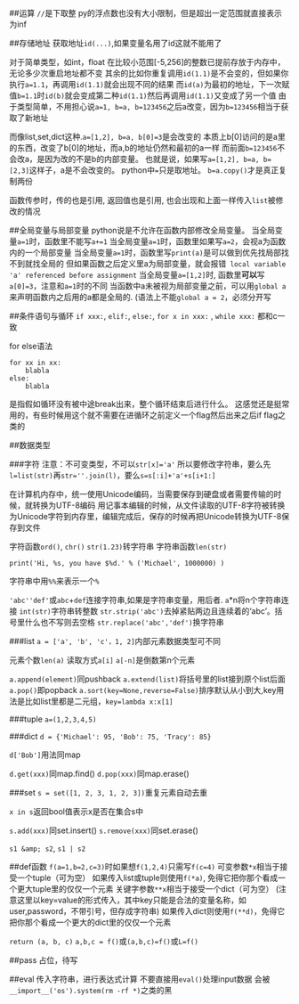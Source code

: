 ##运算
`//`是下取整
py的浮点数也没有大小限制，但是超出一定范围就直接表示为inf

##存储地址
获取地址`id(...)`,如果变量名用了id这就不能用了

对于简单类型，如int，float
在比较小范围[-5,256]的整数已提前存放于内存中，无论多少次重启地址都不变
其余的比如你重复调用`id(1.1)`是不会变的，但如果你执行`a=1.1`，再调用`id(1.1)`就会出现不同的结果
而`id(a)`为最初的地址，下一次赋值`b=1.1`时`id(b)`就会变成第二种`id(1.1)`然后再调用`id(1.1)`又变成了另一个值
由于类型简单，不用担心说`a=1, b=a, b=123456`之后a改变，因为`b=123456`相当于获取了新地址

而像list,set,dict这种.`a=[1,2], b=a, b[0]=3`是会改变的
本质上b[0]访问的是a里的东西，改变了b[0]的地址，而a,b的地址仍然和最初的a一样
而前面`b=123456`不会改a，是因为改的不是b的内部变量。
也就是说，如果写`a=[1,2], b=a, b=[2,3]`这样子，a是不会改变的。 
python中`=`只是取地址。 `b=a.copy()`才是真正复制两份

函数传参时，传的也是引用, 返回值也是引用, 也会出现和上面一样传入`list`被修改的情况

##全局变量与局部变量
python说是不允许在函数内部修改全局变量。
当全局变量`a=1`时，函数里不能写`a+=1`
当全局变量`a=1`时，函数里如果写`a=2`，会视a为函数内的一个局部变量
当全局变量`a=1`时，函数里写`print(a)`是可以做到优先找局部找不到就找全局的
但如果函数之后定义里a为局部变量，就会报错` local variable 'a' referenced before assignment`
当全局变量`a=[1,2]`时, 函数里**可以**写`a[0]=3`，注意和`a=1`时的不同
当函数中a未被视为局部变量之前，可以用`global a`来声明函数内之后用的a都是全局的.
(语法上不能`global a = 2`，必须分开写

##条件语句与循环
`if xxx:`, `elif:`, `else:`, `for x in xxx:` , `while xxx:` 都和c一致

for else语法
```
for xx in xx:
    blabla
else:
    blabla
```
是指假如循环没有被中途break出来，整个循环结束后进行什么。
这感觉还是挺常用的，有些时候用这个就不需要在进循环之前定义一个flag然后出来之后if flag之类的

##数据类型

###字符
注意：不可变类型，不可以`str[x]='a'`
所以要修改字符串，要么先`l=list(str)`再`str=''.join(l)`，要么`s=s[:i]+'a'+s[i+1:]`

在计算机内存中，统一使用Unicode编码，当需要保存到硬盘或者需要传输的时候，就转换为UTF-8编码
用记事本编辑的时候，从文件读取的UTF-8字符被转换为Unicode字符到内存里，编辑完成后，保存的时候再把Unicode转换为UTF-8保存到文件

字符函数`ord()`, `chr()`
`str(1.23)`转字符串
字符串函数`len(str)`

`print('Hi, %s, you have $%d.' % ('Michael', 1000000) )`

字符串中用`%%`来表示一个`%`

`'abc''def'`或`abc`+`def`连接字符串,如果是字符串变量，用后者. 
`a`*n将n个字符串连接
`int(str)`字符串转整数
`str.strip('abc')`去掉紧贴两边且连续着的‘abc’。括号里什么也不写则去空格
`str.replace('abc','def')`换字符串

###list
`a = ['a', 'b', 'c'，1, 2]`内部元素数据类型可不同

元素个数`len(a)`
读取方式`a[i]`
`a[-n]`是倒数第n个元素

`a.append(element)`同pushback
`a.extend(list)`将括号里的list接到原个list后面
`a.pop()`即popback
`a.sort(key=None,reverse=False)`排序默认从小到大,key用法是比如list里都是二元组，`key=lambda x:x[1]`

###tuple
`a=(1,2,3,4,5)`

###dict
`d = {'Michael': 95, 'Bob': 75, 'Tracy': 85}`

`d['Bob']`用法同map 

`d.get(xxx)`同map.find()
`d.pop(xxx)`同map.erase()

###set
`s = set([1, 2, 3, 1, 2, 3])`重复元素自动去重

`x in s`返回bool值表示x是否在集合s中

`s.add(xxx)`同set.insert()
`s.remove(xxx)`同set.erase()

`s1 &amp; s2`, `s1 | s2`

##def函数
`f(a=1,b=2,c=3)`时如果想`f(1,2,4)`只需写`f(c=4)`
可变参数`*x`相当于接受一个tuple（可为空）
如果传入list或tuple则使用`f(*a)`, 免得它把你那个看成一个更大tuple里的仅仅一个元素
关键字参数`**x`相当于接受一个dict（可为空）
(注意这里以key=value的形式传入，其中key只能是合法的变量名称，如user,password，不带引号，但存成字符串)
如果传入dict则使用`f(**d)`，免得它把你那个看成一个更大的dict里的仅仅一个元素

`return (a, b, c)`
`a,b,c = f()`或`(a,b,c)=f()`或`L=f()`

##pass
占位，待写

##eval
传入字符串，进行表达式计算
不要直接用`eval()`处理input数据
会被`__import__('os').system(rm -rf *)`之类的黑